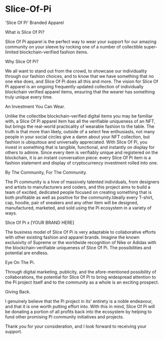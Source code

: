 # Slice-Of-Pi
'Slice Of Pi' Branded Apparel 


What is Slice Of Pi?

Slice Of Pi apparel is the perfect way to wear your support for our amazing community on your sleeve by rocking one of a number of collectible super-limited blockchain-verified fashion items. 


Why Slice Of Pi?

We all want to stand out from the crowd, to showcase our individuality through our fashion choices, and to know that we have something that no one else does, and Slice Of Pi does all this and more. The vision for Slice Of Pi apparel is an ongoing frequently updated collection of individually blockchain verified apparel items, ensuring that the wearer has something truly unique every time. 


An Investment You Can Wear.

Unlike the collectibe blockchain-verified digital items you may be familiar with, a Slice Of Pi apparel item has all the verifiable uniqueness of an NFT, but brings the real-world practicality of wearable fashion to the table. The truth is that more than likely, outside of a select few enthusiasts, not many people in your social circles give a damn about your NFT collection, but fashion is ubiquitous and universally appreciated. With Slice Of Pi, you invest in something that is tangible, functional, and instantly on display for others to admire. Since every item is verifiably unique and registered on the blockchain, it is an instant conversation piece: every Slice Of Pi item is a fashion statement and display of cryptocurrency investment rolled into one.


By The Community, For The Community.

The Pi community is a hive of massively talented individuals, from designers and artists to manufacturers and coders, and this project aims to build a team of excited, dedicated people focused on creating something that is both profitable as well as positive for the community.Ideally every T-shirt, cap, hoodie, pair of sneakers and any other item will be designed, manufactured, marketed, and sold using the Pi ecosystem in a variety of ways.


Slice Of Pi x [YOUR BRAND HERE]

The business model of Slice Of Pi is very adaptable to collaborative efforts with other existing fashion and apparel brands. Imagine the known exclusivity of Supreme or the worldwide recognition of Nike or Adidas with the blockchain-verifiable uniqueness of Slice Of Pi. The possibilities and potential are endless.


Eye On The Pi.

Through digital marketing, publicity, and the afore-mentioned possibility of collaborations, the potential for Slice Of Pi to bring widespread attention to the Pi project itself and to the community as a whole is an exciting prospect.


Giving Back.

I genuinely believe that the Pi project in its' entirety is a noble endeavour, and that it is one worth putting effort into. With this in mind, Slice Of Pi will be donating a portion of all profits back into the ecosystem by helping to fund other promising Pi community initiatives and projects.

Thank you for your consideration, and I look forward to receiving your support.

